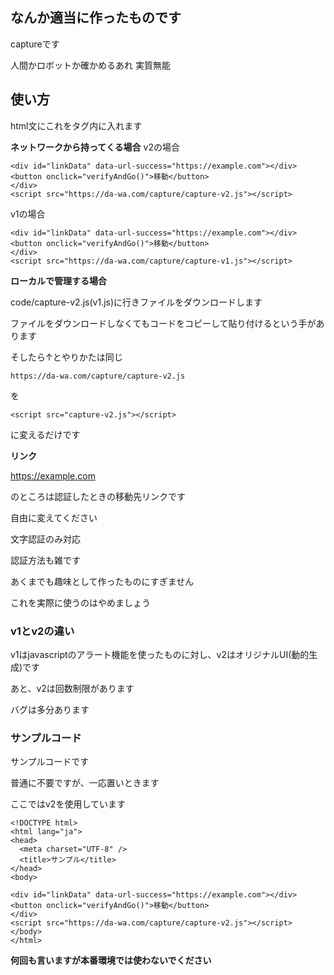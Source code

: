 ## なんか適当に作ったものです
captureです

人間かロボットか確かめるあれ
実質無能

## 使い方
html文にこれを<body>タグ内に入れます

**ネットワークから持ってくる場合**
v2の場合
```
<div id="linkData" data-url-success="https://example.com"></div>
<button onclick="verifyAndGo()">移動</button>
</div>
<script src="https://da-wa.com/capture/capture-v2.js"></script>
```

v1の場合
```
<div id="linkData" data-url-success="https://example.com"></div>
<button onclick="verifyAndGo()">移動</button>
</div>
<script src="https://da-wa.com/capture/capture-v1.js"></script>
```

**ローカルで管理する場合**

code/capture-v2.js(v1.js)に行きファイルをダウンロードします

ファイルをダウンロードしなくてもコードをコピーして貼り付けるという手があります

そしたら↑とやりかたは同じ

```https://da-wa.com/capture/capture-v2.js```

を

```<script src="capture-v2.js"></script>```

に変えるだけです

**リンク**

https://example.com  

のところは認証したときの移動先リンクです

自由に変えてください


文字認証のみ対応

認証方法も雑です

あくまでも趣味として作ったものにすぎません

これを実際に使うのはやめましょう



### v1とv2の違い

v1はjavascriptのアラート機能を使ったものに対し、v2はオリジナルUI(動的生成)です

あと、v2は回数制限があります

バグは多分あります


### サンプルコード
サンプルコードです

普通に不要ですが、一応置いときます

ここではv2を使用しています
```
<!DOCTYPE html>
<html lang="ja">
<head>
  <meta charset="UTF-8" />
  <title>サンプル</title>
</head>
<body>

<div id="linkData" data-url-success="https://example.com"></div>
<button onclick="verifyAndGo()">移動</button>
</div>
<script src="https://da-wa.com/capture/capture-v2.js"></script>
</body>
</html>
```

**何回も言いますが本番環境では使わないでください**

